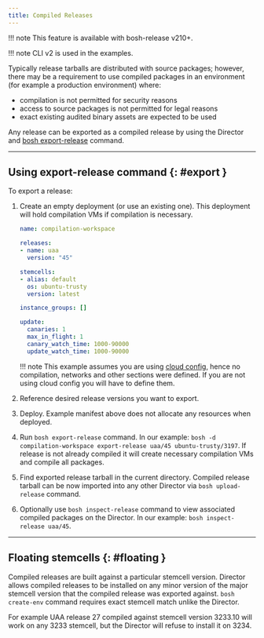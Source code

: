 ```yaml
---
title: Compiled Releases
---
```


!!! note
    This feature is available with bosh-release v210+.

!!! note
    CLI v2 is used in the examples.

Typically release tarballs are distributed with source packages; however, there may be a requirement to use compiled packages in an environment (for example a production environment) where:

- compilation is not permitted for security reasons
- access to source packages is not permitted for legal reasons
- exact existing audited binary assets are expected to be used

Any release can be exported as a compiled release by using the Director and [bosh export-release](cli-v2.md#export-release) command.

---
## Using export-release command {: #export }

To export a release:

1. Create an empty deployment (or use an existing one). This deployment will hold compilation VMs if compilation is necessary.

    ```yaml
    name: compilation-workspace

    releases:
    - name: uaa
      version: "45"

    stemcells:
    - alias: default
      os: ubuntu-trusty
      version: latest

    instance_groups: []

    update:
      canaries: 1
      max_in_flight: 1
      canary_watch_time: 1000-90000
      update_watch_time: 1000-90000
    ```

    !!! note
        This example assumes you are using [cloud config](cloud-config.md), hence no compilation, networks and other sections were defined. If you are not using cloud config you will have to define them.

1. Reference desired release versions you want to export.

1. Deploy. Example manifest above does not allocate any resources when deployed.

1. Run `bosh export-release` command. In our example: `bosh -d compilation-workspace export-release uaa/45 ubuntu-trusty/3197`. If release is not already compiled it will create necessary compilation VMs and compile all packages.

1. Find exported release tarball in the current directory. Compiled release tarball can be now imported into any other Director via `bosh upload-release` command.

1. Optionally use `bosh inspect-release` command to view associated compiled packages on the Director. In our example: `bosh inspect-release uaa/45`.

---
## Floating stemcells {: #floating }

Compiled releases are built against a particular stemcell version. Director allows compiled releases to be installed on any minor version of the major stemcell version that the compiled release was exported against. `bosh create-env` command requires exact stemcell match unlike the Director.

For example UAA release 27 compiled against stemcell version 3233.10 will work on any 3233 stemcell, but the Director will refuse to install it on 3234.
